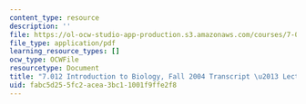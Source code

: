 ```yaml
---
content_type: resource
description: ''
file: https://ol-ocw-studio-app-production.s3.amazonaws.com/courses/7-01sc-fundamentals-of-biology-fall-2011/fabc5d255fc2acea3bc11001f9ffe2f8_7_0122004L08.pdf
file_type: application/pdf
learning_resource_types: []
ocw_type: OCWFile
resourcetype: Document
title: "7.012 Introduction to Biology, Fall 2004 Transcript \u2013 Lecture 8"
uid: fabc5d25-5fc2-acea-3bc1-1001f9ffe2f8
---
```

